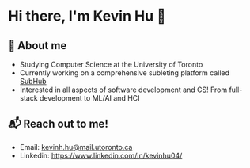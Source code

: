 # Hi there, I'm Kevin Hu 👋

<!--
**kevin0921/kevin0921** is a ✨ _special_ ✨ repository because its `README.md` (this file) appears on your GitHub profile.

Here are some ideas to get you started:

- 🔭 I’m currently working on ...
- 🌱 I’m currently learning ...
- 👯 I’m looking to collaborate on ...
- 🤔 I’m looking for help with ...
- 💬 Ask me about ...
- 📫 How to reach me: ...
- 😄 Pronouns: ...
- ⚡ Fun fact: ...
-->

## 🌱 About me 
- Studying Computer Science at the University of Toronto
- Currently working on a comprehensive subleting platform called [SubHub](https://subhub.ca/)
- Interested in all aspects of software development and CS! From full-stack development to ML/AI and HCI

## 📬 Reach out to me! 
- Email: kevinh.hu@mail.utoronto.ca
- Linkedin: https://www.linkedin.com/in/kevinhu04/
